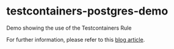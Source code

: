 # testcontainers-postgres-demo
Demo showing the use of the Testcontainers Rule

For further information, please refer to this [blog article](https://reinhard.codes/2017/11/26/mitigating-integration-test-problems-using-testcontainers/).
